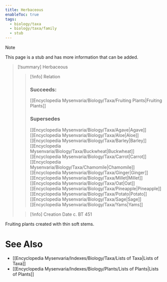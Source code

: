 ```yaml
---
title: Herbaceous
enableToc: true
tags:
  - biology/taxa
  - biology/taxa/family
  - stub
---
```


> [!note]
> This page is a stub and has more information that can be added.

> [!summary] Herbaceous
> > [!info] Relation
> > ### Succeeds:
> > [[Encyclopedia Mysenvaria/Biology/Taxa/Fruiting Plants|Fruiting Plants]]
> > ### Supersedes 
> > [[Encyclopedia Mysenvaria/Biology/Taxa/Agave|Agave]]
> > [[Encyclopedia Mysenvaria/Biology/Taxa/Aloe|Aloe]]
> > [[Encyclopedia Mysenvaria/Biology/Taxa/Barley|Barley]]
> > [[Encyclopedia Mysenvaria/Biology/Taxa/Buckwheat|Buckwheat]]
> > [[Encyclopedia Mysenvaria/Biology/Taxa/Carrot|Carrot]]
> > [[Encyclopedia Mysenvaria/Biology/Taxa/Chamomile|Chamomile]]
> > [[Encyclopedia Mysenvaria/Biology/Taxa/Ginger|Ginger]]
> > [[Encyclopedia Mysenvaria/Biology/Taxa/Millet|Millet]]
> > [[Encyclopedia Mysenvaria/Biology/Taxa/Oat|Oat]]
> > [[Encyclopedia Mysenvaria/Biology/Taxa/Pineapple|Pineapple]]
> > [[Encyclopedia Mysenvaria/Biology/Taxa/Potato|Potato]]
> > [[Encyclopedia Mysenvaria/Biology/Taxa/Sage|Sage]]
> > [[Encyclopedia Mysenvaria/Biology/Taxa/Yams|Yams]]
>
> > [!info] Creation Date
> > c. BT 451

Fruiting plants created with thin soft stems.

# See Also
- [[Encyclopedia Mysenvaria/Indexes/Biology/Taxa/Lists of Taxa|Lists of Taxa]]
- [[Encyclopedia Mysenvaria/Indexes/Biology/Plants/Lists of Plants|Lists of Plants]]
